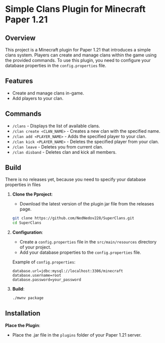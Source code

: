 # Simple Clans Plugin for Minecraft Paper 1.21

## Overview

This project is a Minecraft plugin for Paper 1.21 that introduces a simple clans system. Players can create and manage clans within the game using the provided commands. To use this plugin, you need to configure your database properties in the `config.properties` file.

## Features

- Create and manage clans in-game.
- Add players to your clan.

## Commands

- `/clans` - Displays the list of available clans.
- `/clan create <CLAN_NAME>` - Creates a new clan with the specified name.
- `/clan add <PLAYER_NAME>` - Adds the specified player to your clan.
- `/clan kick <PLAYER_NAME>` - Deletes the specified player from your clan.
- `/clan leave` - Deletes you from current clan.
- `/clan disband` - Deletes clan and kick all members.

## Build
There is no releases yet, because you need to specify your database properties in files

1. **Clone the Pproject**:
   - Download the latest version of the plugin jar file from the releases page.
   ```bash
   git clone https://github.com/NedNedov228/SuperClans.git
   cd SuperClans

2. **Configuration**:
   - Create a `config.properties` file in the `src/main/resources` directory of your project.
   - Add your database properties to the `config.properties` file.

   Example of `config.properties`:
   ```properties
   database.url=jdbc:mysql://localhost:3306/minecraft
   database.username=root
   database.password=your_password

3. **Build**:

   ```bash
   ./mwnv package

## Installation

**Place the Plugin**:
   - Place the .jar file in the `plugins` folder of your Paper 1.21 server.


